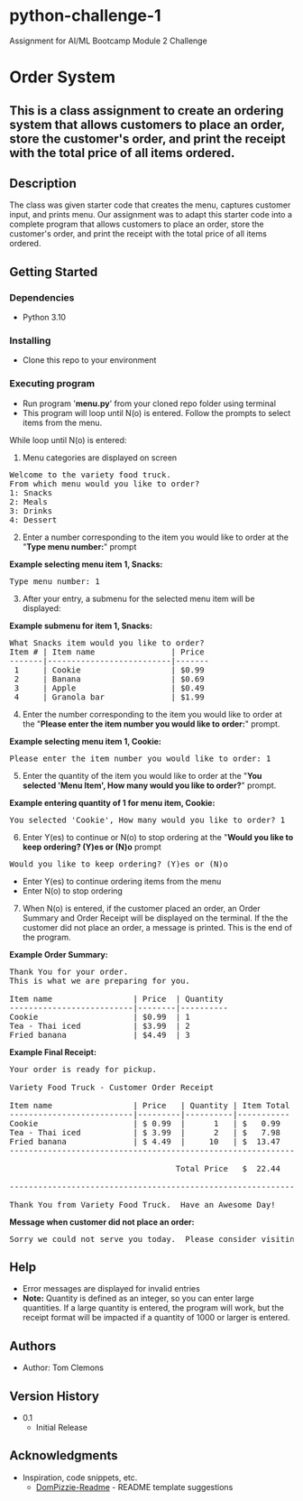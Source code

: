 # python-challenge-1
Assignment for AI/ML Bootcamp Module 2 Challenge
# Order System

This is a class assignment to create an ordering system that allows customers to place an order, store the customer's order, and print the receipt with the total price of all items ordered.
---------------------------------------------------------------------

## Description

The class was given starter code that creates the menu, captures customer input, and prints menu.  Our assignment was to adapt this starter code into a complete program that allows customers to place an order, store the customer's order, and print the receipt with the total price of all items ordered.

## Getting Started

### Dependencies

- Python 3.10

### Installing

- Clone this repo to your environment

### Executing program

- Run program '**menu.py**' from your cloned repo folder using terminal
- This program will loop until N(o) is entered.  Follow the prompts to select items from the menu.

While loop until N(o) is entered:

1. Menu categories are displayed on screen
<pre>Welcome to the variety food truck.
From which menu would you like to order?
1: Snacks
2: Meals
3: Drinks
4: Dessert
</pre>

2. Enter a number corresponding to the item you would like to order at the "**Type menu number:**" prompt

**Example selecting menu item 1, Snacks:**

<pre>Type menu number: 1
</pre>

3. After your entry, a submenu for the selected menu item will be displayed:

**Example submenu for item 1, Snacks:**

<pre>What Snacks item would you like to order?
Item # | Item name                | Price
-------|--------------------------|-------
 1     | Cookie                   | $0.99
 2     | Banana                   | $0.69
 3     | Apple                    | $0.49
 4     | Granola bar              | $1.99
</pre>

4. Enter the number corresponding to the item you would like to order at the "**Please enter the item number you would like to order:**" prompt.

**Example selecting menu item 1, Cookie:**

<pre>Please enter the item number you would like to order: 1
</pre>

5. Enter the quantity of the item you would like to order at the "**You selected 'Menu Item', How many would you like to order?**" prompt.

**Example entering quantity of 1 for menu item, Cookie:**

<pre>You selected 'Cookie', How many would you like to order? 1
</pre>

6. Enter Y(es) to continue or N(o) to stop ordering at the "**Would you like to keep ordering? (Y)es or (N)o** prompt

<pre>Would you like to keep ordering? (Y)es or (N)o
</pre>

-  Enter Y(es) to continue ordering items from the menu
-  Enter N(o) to stop ordering

7. When N(o) is entered, if the customer placed an order, an Order Summary and Order Receipt will be displayed on the terminal.  If the the customer did not place an order, a message is printed.  This is the end of the program.

**Example Order Summary:**

<pre>Thank You for your order.
This is what we are preparing for you.

Item name                 | Price  | Quantity
--------------------------|--------|----------
Cookie                    | $0.99  | 1
Tea - Thai iced           | $3.99  | 2
Fried banana              | $4.49  | 3
</pre>

**Example Final Receipt:**

<pre>Your order is ready for pickup.

Variety Food Truck - Customer Order Receipt

Item name                 | Price   | Quantity | Item Total
--------------------------|---------|----------|-----------
Cookie                    | $ 0.99  |      1   | $   0.99
Tea - Thai iced           | $ 3.99  |      2   | $   7.98
Fried banana              | $ 4.49  |     10   | $  13.47
------------------------------------------------------------

                                   Total Price   $  22.44

------------------------------------------------------------

Thank You from Variety Food Truck.  Have an Awesome Day!
</pre>

**Message when customer did not place an order:**

<pre>Sorry we could not serve you today.  Please consider visiting us again.
</pre>


## Help

- Error messages are displayed for invalid entries
- **Note:**  Quantity is defined as an integer, so you can enter large quantities.  If a large quantity is entered, the program will work, but the receipt format will be impacted if a quantity of 1000 or larger is entered.

## Authors

- Author:  Tom Clemons

## Version History

- 0.1
    - Initial Release

## Acknowledgments

- Inspiration, code snippets, etc.
  - [DomPizzie-Readme](https://gist.github.com/DomPizzie/7a5ff55ffa9081f2de27c315f5018afc "DonPIzzie-Readme") - README template suggestions
